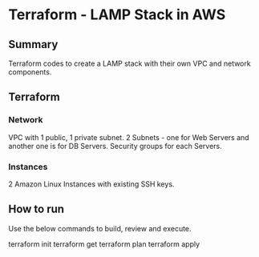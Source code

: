 # Terraform - LAMP Stack in AWS

## Summary

Terraform codes to create a LAMP stack with their own VPC and network components.

## Terraform

### Network
VPC with 1 public, 1 private subnet.
2 Subnets - one for Web Servers and another one is for DB Servers.
Security groups for each Servers.

### Instances
2 Amazon Linux Instances with existing SSH keys.

## How to run

Use the below commands to build, review and execute.

terraform init
terraform get
terraform plan
terraform apply
